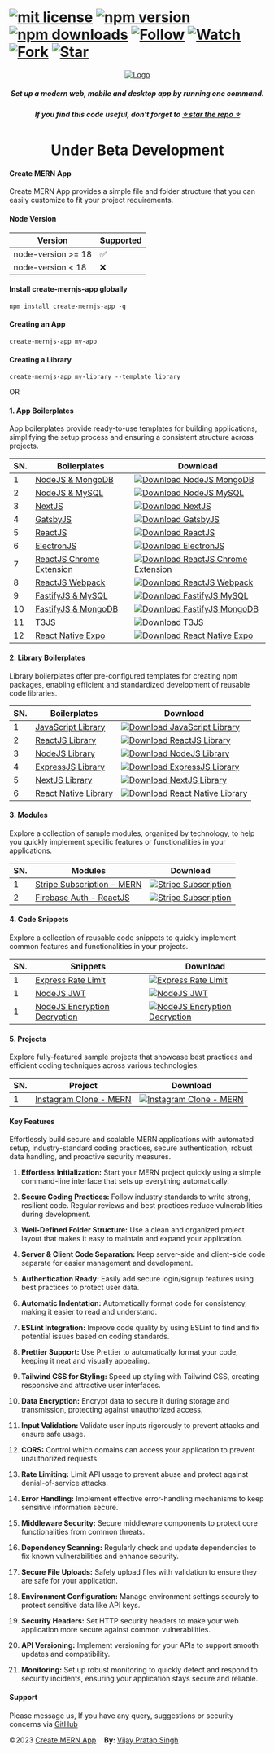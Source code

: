 # [![mit license](https://img.shields.io/github/license/mernjs/create-mern-app)](https://github.com/mernjs/create-mern-app/blob/master/LICENSE) [![npm version](https://img.shields.io/npm/v/create-mernjs-app)](https://www.npmjs.com/package/create-mernjs-app) [![npm downloads](https://img.shields.io/npm/dy/create-mernjs-app)](https://www.npmjs.com/package/create-mernjs-app) [![Follow](https://img.shields.io/github/followers/mernjs?style=social)](https://github.com/mernjs?tab=followers) [![Watch](https://img.shields.io/github/watchers/mernjs/create-mern-app?style=social)](https://github.com/mernjs/create-mern-app/watchers) [![Fork](https://img.shields.io/github/forks/mernjs/create-mern-app?style=social)](https://github.com/mernjs/create-mern-app/network/members) [![Star](https://img.shields.io/github/stars/mernjs/create-mern-app?style=social)](https://github.com/mernjs/create-mern-app/stargazers)

<p align="center">
  <a target="_blank" href="https://mernjs.github.io/create-mern-app" rel="noopener">
 <img src="https://mernjs.github.io/create-mern-app/assets/logo1.png" alt="Logo"></a>
</p>
<h5 align="center">Set up a modern web, mobile and desktop app by running one command.</h5>

<h5 align="center">
If you find this code useful, don't forget to <a target="_blank" href="https://github.com/mernjs/create-mern-app" rel="noopener">⭐ star the repo ⭐</a> 
</h5>

<h1 align="center">
Under Beta Development
</h1>

<h4>Create MERN App</h4>

Create MERN App provides a simple file and folder structure that you can easily customize to fit your project requirements.

<h4>Node Version </h4>

| Version | Supported          |
| ------- | ------------------ |
| node-version >= 18   | :white_check_mark: |
| node-version  < 18   | :x:  |

<h4>Install create-mernjs-app globally</h4>

```
npm install create-mernjs-app -g 
```

<h4>Creating an App</h4>

```
create-mernjs-app my-app
```

<h4>Creating a Library</h4>

```
create-mernjs-app my-library --template library
```

OR 

<h4>1. App Boilerplates</h4>

App boilerplates provide ready-to-use templates for building applications, simplifying the setup process and ensuring a consistent structure across projects.

| SN. | Boilerplates | Download |
| ------ | ------ | ------ |
| 1 | [NodeJS & MongoDB](https://github.com/mernjs/create-mern-app/tree/master/templates/boilerplates/app/nodejs-mongodb-boilerplate) | [![Download NodeJS MongoDB](https://custom-icon-badges.herokuapp.com/badge/-Download-blue?style=for-the-badge&logo=download&logoColor=white "Download NodeJS MongoDB")](https://github.com/mernjs/create-mern-app/raw/master/templates/boilerplates/app/nodejs-mongodb-boilerplate.zip) |
| 2 | [NodeJS & MySQL](https://github.com/mernjs/create-mern-app/tree/master/templates/boilerplates/app/nodejs-mysql-boilerplate) | [![Download NodeJS MySQL](https://custom-icon-badges.herokuapp.com/badge/-Download-blue?style=for-the-badge&logo=download&logoColor=white "Download NodeJS MySQL")](https://github.com/mernjs/create-mern-app/raw/master/templates/boilerplates/app/nodejs-mysql-boilerplate.zip) |
| 3 | [NextJS](https://github.com/mernjs/create-mern-app/tree/master/templates/boilerplates/app/nextjs-boilerplate) | [![Download NextJS](https://custom-icon-badges.herokuapp.com/badge/-Download-blue?style=for-the-badge&logo=download&logoColor=white "Download NextJS")](https://github.com/mernjs/create-mern-app/raw/master/templates/boilerplates/app/nextjs-boilerplate.zip) |
| 4 | [GatsbyJS](https://github.com/mernjs/create-mern-app/tree/master/templates/boilerplates/app/gatsbyjs-boilerplate) | [![Download GatsbyJS](https://custom-icon-badges.herokuapp.com/badge/-Download-blue?style=for-the-badge&logo=download&logoColor=white "Download GatsbyJS")](https://github.com/mernjs/create-mern-app/raw/master/templates/boilerplates/app/gatsbyjs-boilerplate.zip) |
| 5 | [ReactJS](https://github.com/mernjs/create-mern-app/tree/master/templates/boilerplates/app/reactjs-boilerplate) | [![Download ReactJS](https://custom-icon-badges.herokuapp.com/badge/-Download-blue?style=for-the-badge&logo=download&logoColor=white "Download ReactJS")](https://github.com/mernjs/create-mern-app/raw/master/templates/boilerplates/app/reactjs-boilerplate.zip) |
| 6 | [ElectronJS](https://github.com/mernjs/create-mern-app/tree/master/templates/boilerplates/app/electronjs-boilerplate) | [![Download ElectronJS](https://custom-icon-badges.herokuapp.com/badge/-Download-blue?style=for-the-badge&logo=download&logoColor=white "Download ElectronJS")](https://github.com/mernjs/create-mern-app/raw/master/templates/boilerplates/app/electronjs-boilerplate.zip) |
| 7 | [ReactJS Chrome Extension](https://github.com/mernjs/create-mern-app/tree/master/templates/boilerplates/app/reactjs-chrome-extension-boilerplate) | [![Download ReactJS Chrome Extension](https://custom-icon-badges.herokuapp.com/badge/-Download-blue?style=for-the-badge&logo=download&logoColor=white "Download ReactJS Chrome Extension")](https://github.com/mernjs/create-mern-app/raw/master/templates/boilerplates/app/reactjs-chrome-extension-boilerplate.zip) |
| 8 | [ReactJS Webpack](https://github.com/mernjs/create-mern-app/tree/master/templates/boilerplates/app/reactjs-webpack-boilerplate) | [![Download ReactJS Webpack](https://custom-icon-badges.herokuapp.com/badge/-Download-blue?style=for-the-badge&logo=download&logoColor=white "Download ReactJS Webpack")](https://github.com/mernjs/create-mern-app/raw/master/templates/boilerplates/app/reactjs-webpack-boilerplate.zip) |
| 9 | [FastifyJS & MySQL](https://github.com/mernjs/create-mern-app/tree/master/templates/boilerplates/app/fastifyjs-mysql-boilerplate) | [![Download FastifyJS MySQL](https://custom-icon-badges.herokuapp.com/badge/-Download-blue?style=for-the-badge&logo=download&logoColor=white "Download FastifyJS MySQL")](https://github.com/mernjs/create-mern-app/raw/master/templates/boilerplates/app/fastifyjs-mysql-boilerplate.zip) |
| 10 | [FastifyJS & MongoDB](https://github.com/mernjs/create-mern-app/tree/master/templates/boilerplates/app/fastifyjs-mongodb-boilerplate) | [![Download FastifyJS MongoDB](https://custom-icon-badges.herokuapp.com/badge/-Download-blue?style=for-the-badge&logo=download&logoColor=white "Download FastifyJS MongoDB")](https://github.com/mernjs/create-mern-app/raw/master/templates/boilerplates/app/fastifyjs-mongodb-boilerplate.zip) |
| 11 | [T3JS](https://github.com/mernjs/create-mern-app/tree/master/templates/boilerplates/app/t3js-boilerplate) | [![Download T3JS](https://custom-icon-badges.herokuapp.com/badge/-Download-blue?style=for-the-badge&logo=download&logoColor=white "Download T3JS")](https://github.com/mernjs/create-mern-app/raw/master/templates/boilerplates/app/t3js-boilerplate.zip) |
| 12 | [React Native Expo](https://github.com/mernjs/create-mern-app/tree/master/templates/boilerplates/app/expo-boilerplate) | [![Download React Native Expo](https://custom-icon-badges.herokuapp.com/badge/-Download-blue?style=for-the-badge&logo=download&logoColor=white "Download React Native Expo")](https://github.com/mernjs/create-mern-app/raw/master/templates/boilerplates/app/expo-boilerplate.zip) |


<h4>2. Library Boilerplates</h4>

Library boilerplates offer pre-configured templates for creating npm packages, enabling efficient and standardized development of reusable code libraries.

| SN. | Boilerplates | Download |
| ------ | ------ | ------ |
| 1 | [JavaScript Library](https://github.com/mernjs/create-mern-app/tree/master/templates/boilerplates/library/javascript-library-boilerplate) | [![Download JavaScript Library](https://custom-icon-badges.herokuapp.com/badge/-Download-blue?style=for-the-badge&logo=download&logoColor=white "Download JavaScript Library")](https://github.com/mernjs/create-mern-app/raw/master/templates/boilerplates/library/javascript-library-boilerplate.zip) |
| 2 | [ReactJS Library](https://github.com/mernjs/create-mern-app/tree/master/templates/boilerplates/library/reactjs-library-boilerplate) | [![Download ReactJS Library](https://custom-icon-badges.herokuapp.com/badge/-Download-blue?style=for-the-badge&logo=download&logoColor=white "Download ReactJS Library")](https://github.com/mernjs/create-mern-app/raw/master/templates/boilerplates/library/reactjs-library-boilerplate.zip) |
| 3 | [NodeJS Library](https://github.com/mernjs/create-mern-app/tree/master/templates/boilerplates/library/nodejs-library-boilerplate) | [![Download NodeJS Library](https://custom-icon-badges.herokuapp.com/badge/-Download-blue?style=for-the-badge&logo=download&logoColor=white "Download NodeJS Library")](https://github.com/mernjs/create-mern-app/raw/master/templates/boilerplates/library/nodejs-library-boilerplate.zip) |
| 4 | [ExpressJS Library](https://github.com/mernjs/create-mern-app/tree/master/templates/boilerplates/library/expressjs-library-boilerplate) | [![Download ExpressJS Library](https://custom-icon-badges.herokuapp.com/badge/-Download-blue?style=for-the-badge&logo=download&logoColor=white "Download ExpressJS Library")](https://github.com/mernjs/create-mern-app/raw/master/templates/boilerplates/library/expressjs-library-boilerplate.zip) |
| 5 | [NextJS Library](https://github.com/mernjs/create-mern-app/tree/master/templates/boilerplates/library/nextjs-library-boilerplate) | [![Download NextJS Library](https://custom-icon-badges.herokuapp.com/badge/-Download-blue?style=for-the-badge&logo=download&logoColor=white "Download NextJS Library")](https://github.com/mernjs/create-mern-app/raw/master/templates/boilerplates/library/nextjs-library-boilerplate.zip) |
| 6 | [React Native Library](https://github.com/mernjs/create-mern-app/tree/master/templates/boilerplates/library/react-native-library-boilerplate) | [![Download React Native Library](https://custom-icon-badges.herokuapp.com/badge/-Download-blue?style=for-the-badge&logo=download&logoColor=white "Download React Native Library")](https://github.com/mernjs/create-mern-app/raw/master/templates/boilerplates/library/react-native-library-boilerplate.zip) |


<h4>3. Modules</h4>

Explore a collection of sample modules, organized by technology, to help you quickly implement specific features or functionalities in your applications.

| SN. | Modules | Download |
| ------ | ------ | ------ |
| 1 | [Stripe Subscription - MERN](#stripe) | [![Stripe Subscription](https://custom-icon-badges.herokuapp.com/badge/-Download-blue?style=for-the-badge&logo=download&logoColor=white "Stripe Subscription")](#stripe) |
| 2 | [Firebase Auth - ReactJS](#firebaseauth) | [![Stripe Subscription](https://custom-icon-badges.herokuapp.com/badge/-Download-blue?style=for-the-badge&logo=download&logoColor=white "Stripe Subscription")](#stripe) |


<h4>4. Code Snippets</h4>

Explore a collection of reusable code snippets to quickly implement common features and functionalities in your projects.

| SN. | Snippets | Download |
| ------ | ------ | ------ |
| 1 | [Express Rate Limit](https://github.com/mernjs/create-mern-app/tree/master/templates/snippets/express-rate-limit) | [![Express Rate Limit](https://custom-icon-badges.herokuapp.com/badge/-Download-blue?style=for-the-badge&logo=download&logoColor=white "Express Rate Limit")](https://github.com/mernjs/create-mern-app/blob/master/templates/snippets/express-rate-limit.zip) |
| 1 | [NodeJS JWT](#https://github.com/mernjs/create-mern-app/tree/master/templates/snippets/node-jwt) | [![NodeJS JWT](https://custom-icon-badges.herokuapp.com/badge/-Download-blue?style=for-the-badge&logo=download&logoColor=white "NodeJS JWT")](https://github.com/mernjs/create-mern-app/blob/master/templates/snippets/node-jwt.zip) |
| 1 | [NodeJS Encryption Decryption](https://github.com/mernjs/create-mern-app/tree/master/templates/snippets/nodejs-encryption-decryption) | [![NodeJS Encryption Decryption](https://custom-icon-badges.herokuapp.com/badge/-Download-blue?style=for-the-badge&logo=download&logoColor=white "NodeJS Encryption Decryption")](https://github.com/mernjs/create-mern-app/blob/master/templates/snippets/nodejs-encryption-decryption.zip) |


<h4>5. Projects</h4>

Explore fully-featured sample projects that showcase best practices and efficient coding techniques across various technologies.

| SN. | Project | Download |
| ------ | ------ | ------ |
| 1 | [Instagram Clone - MERN](#stripe) | [![Instagram Clone - MERN](https://custom-icon-badges.herokuapp.com/badge/-Download-blue?style=for-the-badge&logo=download&logoColor=white "Instagram Clone - MERN")](#stripe) |


<h4>Key Features</h4>

Effortlessly build secure and scalable MERN applications with automated setup, industry-standard coding practices, secure authentication, robust data handling, and proactive security measures.

1. **Effortless Initialization:** Start your MERN project quickly using a simple command-line interface that sets up everything automatically.

2. **Secure Coding Practices:** Follow industry standards to write strong, resilient code. Regular reviews and best practices reduce vulnerabilities during development.

3. **Well-Defined Folder Structure:** Use a clean and organized project layout that makes it easy to maintain and expand your application.

4. **Server & Client Code Separation:** Keep server-side and client-side code separate for easier management and development.

5. **Authentication Ready:** Easily add secure login/signup features using best practices to protect user data.

6. **Automatic Indentation:** Automatically format code for consistency, making it easier to read and understand.

7. **ESLint Integration:** Improve code quality by using ESLint to find and fix potential issues based on coding standards.

8. **Prettier Support:** Use Prettier to automatically format your code, keeping it neat and visually appealing.

9. **Tailwind CSS for Styling:** Speed up styling with Tailwind CSS, creating responsive and attractive user interfaces.

10. **Data Encryption:** Encrypt data to secure it during storage and transmission, protecting against unauthorized access.

11. **Input Validation:** Validate user inputs rigorously to prevent attacks and ensure safe usage.

12. **CORS:** Control which domains can access your application to prevent unauthorized requests.

13. **Rate Limiting:** Limit API usage to prevent abuse and protect against denial-of-service attacks.

14. **Error Handling:** Implement effective error-handling mechanisms to keep sensitive information secure.

15. **Middleware Security:** Secure middleware components to protect core functionalities from common threats.

16. **Dependency Scanning:** Regularly check and update dependencies to fix known vulnerabilities and enhance security.

17. **Secure File Uploads:** Safely upload files with validation to ensure they are safe for your application.

18. **Environment Configuration:** Manage environment settings securely to protect sensitive data like API keys.

19. **Security Headers:** Set HTTP security headers to make your web application more secure against common vulnerabilities.

20. **API Versioning:** Implement versioning for your APIs to support smooth updates and compatibility.

21. **Monitoring:** Set up robust monitoring to quickly detect and respond to security incidents, ensuring your application stays secure and reliable.

<h4>Support</h4>

Please message us, If you have any query, suggestions or security concerns via [GitHub](https://github.com/mernjs/create-mern-app/discussions)

<p style="margin-left: '30px', margin-right: '30px'"><span style="text-align: 'left'">©2023 <a href="https://github.com/mernjs/create-mern-app/blob/master/LICENSE" target="_blank"> Create MERN App</a></span>&nbsp;&nbsp;&nbsp;&nbsp;<span style="float: 'right'"><b>By: </b> <a href="https://linkedin.com/in/vprtsingh" target="_blank"> Vijay Pratap Singh</a></span></p>